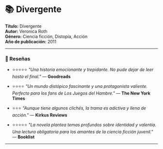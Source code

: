 # 📚 Divergente

**Título:** Divergente  
**Autor:** Veronica Roth  
**Género:** Ciencia ficción, Distopía, Acción  
**Año de publicación:** 2011  

---



### 📝 Reseñas

- ⭐⭐⭐⭐⭐ *"Una historia emocionante y trepidante. No pude dejar de leer hasta el final."* — **Goodreads**

- ⭐⭐⭐⭐ *"Un mundo distópico fascinante y una protagonista valiente. Perfecto para los fans de Los Juegos del Hambre."* — **The New York Times**

- ⭐⭐⭐ *"Aunque tiene algunos clichés, la trama es adictiva y llena de acción."* — **Kirkus Reviews**

- ⭐⭐⭐⭐⭐ *"La novela plantea temas profundos sobre identidad y valentía. Una lectura obligatoria para los amantes de la ciencia ficción juvenil."* — **Booklist**

---
